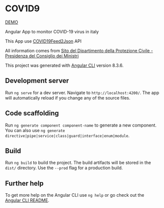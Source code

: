 # COV1D9

[DEMO](https://cov1d9.firebaseapp.com/)

Angular App to monitor COVID-19 virus in italy

This App use [COVID19Feed2Json](https://github.com/alessiodl/COVID19Feed2Json) API

All information comes from [Sito del Dipartimento della Protezione Civile - Presidenza del Consiglio dei Ministri](http://www.protezionecivile.gov.it/)



This project was generated with [Angular CLI](https://github.com/angular/angular-cli) version 8.3.6.

## Development server

Run `ng serve` for a dev server. Navigate to `http://localhost:4200/`. The app will automatically reload if you change any of the source files.

## Code scaffolding

Run `ng generate component component-name` to generate a new component. You can also use `ng generate directive|pipe|service|class|guard|interface|enum|module`.

## Build

Run `ng build` to build the project. The build artifacts will be stored in the `dist/` directory. Use the `--prod` flag for a production build.

## Further help

To get more help on the Angular CLI use `ng help` or go check out the [Angular CLI README](https://github.com/angular/angular-cli/blob/master/README.md).
